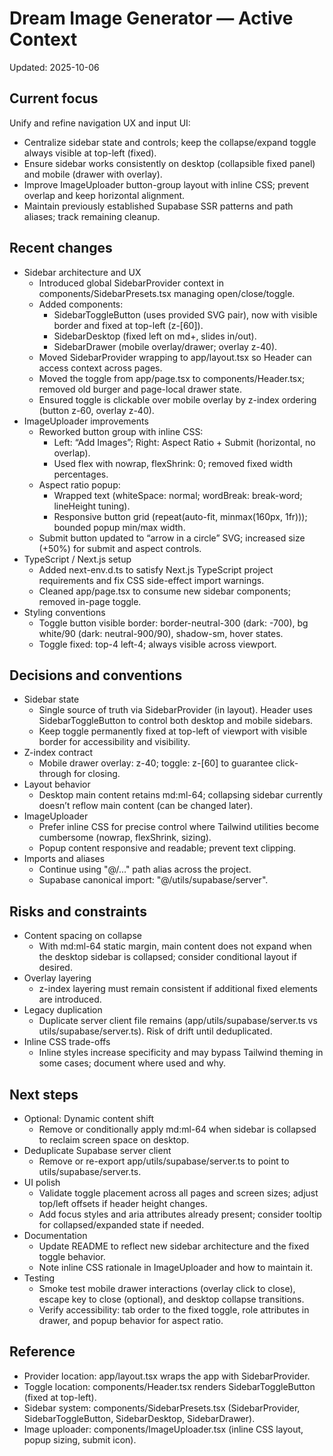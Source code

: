 # Dream Image Generator — Active Context

Updated: 2025-10-06

## Current focus
Unify and refine navigation UX and input UI:
- Centralize sidebar state and controls; keep the collapse/expand toggle always visible at top-left (fixed).
- Ensure sidebar works consistently on desktop (collapsible fixed panel) and mobile (drawer with overlay).
- Improve ImageUploader button-group layout with inline CSS; prevent overlap and keep horizontal alignment.
- Maintain previously established Supabase SSR patterns and path aliases; track remaining cleanup.

## Recent changes
- Sidebar architecture and UX
  - Introduced global SidebarProvider context in components/SidebarPresets.tsx managing open/close/toggle.
  - Added components:
    - SidebarToggleButton (uses provided SVG pair), now with visible border and fixed at top-left (z-[60]).
    - SidebarDesktop (fixed left on md+, slides in/out).
    - SidebarDrawer (mobile overlay/drawer; overlay z-40).
  - Moved SidebarProvider wrapping to app/layout.tsx so Header can access context across pages.
  - Moved the toggle from app/page.tsx to components/Header.tsx; removed old burger and page-local drawer state.
  - Ensured toggle is clickable over mobile overlay by z-index ordering (button z-60, overlay z-40).
- ImageUploader improvements
  - Reworked button group with inline CSS:
    - Left: “Add Images”; Right: Aspect Ratio + Submit (horizontal, no overlap).
    - Used flex with nowrap, flexShrink: 0; removed fixed width percentages.
  - Aspect ratio popup:
    - Wrapped text (whiteSpace: normal; wordBreak: break-word; lineHeight tuning).
    - Responsive button grid (repeat(auto-fit, minmax(160px, 1fr))); bounded popup min/max width.
  - Submit button updated to “arrow in a circle” SVG; increased size (+50%) for submit and aspect controls.
- TypeScript / Next.js setup
  - Added next-env.d.ts to satisfy Next.js TypeScript project requirements and fix CSS side-effect import warnings.
  - Cleaned app/page.tsx to consume new sidebar components; removed in-page toggle.
- Styling conventions
  - Toggle button visible border: border-neutral-300 (dark: -700), bg white/90 (dark: neutral-900/90), shadow-sm, hover states.
  - Toggle fixed: top-4 left-4; always visible across viewport.

## Decisions and conventions
- Sidebar state
  - Single source of truth via SidebarProvider (in layout). Header uses SidebarToggleButton to control both desktop and mobile sidebars.
  - Keep toggle permanently fixed at top-left of viewport with visible border for accessibility and visibility.
- Z-index contract
  - Mobile drawer overlay: z-40; toggle: z-[60] to guarantee click-through for closing.
- Layout behavior
  - Desktop main content retains md:ml-64; collapsing sidebar currently doesn’t reflow main content (can be changed later).
- ImageUploader
  - Prefer inline CSS for precise control where Tailwind utilities become cumbersome (nowrap, flexShrink, sizing).
  - Popup content responsive and readable; prevent text clipping.
- Imports and aliases
  - Continue using "@/..." path alias across the project.
  - Supabase canonical import: "@/utils/supabase/server".

## Risks and constraints
- Content spacing on collapse
  - With md:ml-64 static margin, main content does not expand when the desktop sidebar is collapsed; consider conditional layout if desired.
- Overlay layering
  - z-index layering must remain consistent if additional fixed elements are introduced.
- Legacy duplication
  - Duplicate server client file remains (app/utils/supabase/server.ts vs utils/supabase/server.ts). Risk of drift until deduplicated.
- Inline CSS trade-offs
  - Inline styles increase specificity and may bypass Tailwind theming in some cases; document where used and why.

## Next steps
- Optional: Dynamic content shift
  - Remove or conditionally apply md:ml-64 when sidebar is collapsed to reclaim screen space on desktop.
- Deduplicate Supabase server client
  - Remove or re-export app/utils/supabase/server.ts to point to utils/supabase/server.ts.
- UI polish
  - Validate toggle placement across all pages and screen sizes; adjust top/left offsets if header height changes.
  - Add focus styles and aria attributes already present; consider tooltip for collapsed/expanded state if needed.
- Documentation
  - Update README to reflect new sidebar architecture and the fixed toggle behavior.
  - Note inline CSS rationale in ImageUploader and how to maintain it.
- Testing
  - Smoke test mobile drawer interactions (overlay click to close), escape key to close (optional), and desktop collapse transitions.
  - Verify accessibility: tab order to the fixed toggle, role attributes in drawer, and popup behavior for aspect ratio.

## Reference
- Provider location: app/layout.tsx wraps the app with SidebarProvider.
- Toggle location: components/Header.tsx renders SidebarToggleButton (fixed at top-left).
- Sidebar system: components/SidebarPresets.tsx (SidebarProvider, SidebarToggleButton, SidebarDesktop, SidebarDrawer).
- Image uploader: components/ImageUploader.tsx (inline CSS layout, popup sizing, submit icon).
